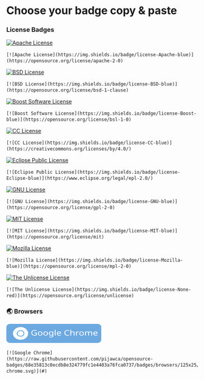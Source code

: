 # Choose your badge copy & paste

### License Badges

[![Apache License](https://img.shields.io/badge/license-Apache-blue)](https://opensource.org/license/apache-2-0)
```
[![Apache License](https://img.shields.io/badge/license-Apache-blue)](https://opensource.org/license/apache-2-0)
```
[![BSD License](https://img.shields.io/badge/license-BSD-blue)](https://opensource.org/license/bsd-1-clause) 
```
[![BSD License](https://img.shields.io/badge/license-BSD-blue)](https://opensource.org/license/bsd-1-clause) 
```
[![Boost Software License](https://img.shields.io/badge/license-Boost-blue)](https://opensource.org/license/bsl-1-0)
```
[![Boost Software License](https://img.shields.io/badge/license-Boost-blue)](https://opensource.org/license/bsl-1-0)
``` 
[![CC License](https://img.shields.io/badge/license-CC-blue)](https://creativecommons.org/licenses/by/4.0/)
```
[![CC License](https://img.shields.io/badge/license-CC-blue)](https://creativecommons.org/licenses/by/4.0/)
```
[![Eclipse Public License](https://img.shields.io/badge/license-Eclipse-blue)](https://www.eclipse.org/legal/epl-2.0/)
```
[![Eclipse Public License](https://img.shields.io/badge/license-Eclipse-blue)](https://www.eclipse.org/legal/epl-2.0/)
``` 
[![GNU License](https://img.shields.io/badge/license-GNU-blue)](https://opensource.org/license/gpl-2-0)
```
[![GNU License](https://img.shields.io/badge/license-GNU-blue)](https://opensource.org/license/gpl-2-0)
```
[![MIT License](https://img.shields.io/badge/license-MIT-blue)](https://opensource.org/license/mit)
```
[![MIT License](https://img.shields.io/badge/license-MIT-blue)](https://opensource.org/license/mit)
```
[![Mozilla License](https://img.shields.io/badge/license-Mozilla-blue)](https://opensource.org/license/mpl-2-0)
```
[![Mozilla License](https://img.shields.io/badge/license-Mozilla-blue)](https://opensource.org/license/mpl-2-0)
```
[![The Unlicense License](https://img.shields.io/badge/license-None-red)](https://opensource.org/license/unlicense)
```
[![The Unlicense License](https://img.shields.io/badge/license-None-red)](https://opensource.org/license/unlicense)
```

### 🌏 Browsers

[![Google Chrome](https://raw.githubusercontent.com/pijawca/opensource-badges/68e35813c0ecdb8e324779fc1e4403a76fca0737/badges/browsers/125x25/svg/google-chrome.svg)](#)
```
[![Google Chrome](https://raw.githubusercontent.com/pijawca/opensource-badges/68e35813c0ecdb8e324779fc1e4403a76fca0737/badges/browsers/125x25/svg/google-chrome.svg)](#)
```
